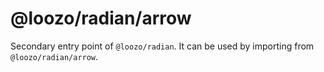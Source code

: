 # @loozo/radian/arrow

Secondary entry point of `@loozo/radian`. It can be used by importing from `@loozo/radian/arrow`.
